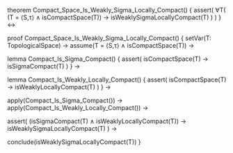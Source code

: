 theorem Compact_Space_Is_Weakly_Sigma_Locally_Compact() {
  assert(
    ∀T(
      (T = ⟨S,τ⟩ ∧ isCompactSpace(T)) →
      isWeaklySigmaLocallyCompact(T)
    )
  )
} ↔

proof Compact_Space_Is_Weakly_Sigma_Locally_Compact() {
  setVar(T: TopologicalSpace) →
  assume(T = ⟨S,τ⟩ ∧ isCompactSpace(T)) →
  
  lemma Compact_Is_Sigma_Compact() {
    assert(
      isCompactSpace(T) → isSigmaCompact(T)
    )
  } →
  
  lemma Compact_Is_Weakly_Locally_Compact() {
    assert(
      isCompactSpace(T) → isWeaklyLocallyCompact(T)
    )
  } →
  
  apply(Compact_Is_Sigma_Compact()) →
  apply(Compact_Is_Weakly_Locally_Compact()) →
  
  assert(
    (isSigmaCompact(T) ∧ isWeaklyLocallyCompact(T)) →
    isWeaklySigmaLocallyCompact(T)
  ) →
  
  conclude(isWeaklySigmaLocallyCompact(T))
}